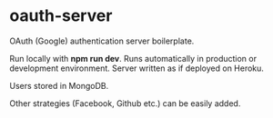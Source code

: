 # oauth-server
OAuth (Google) authentication server boilerplate.

Run locally with **npm run dev**. Runs automatically in production or development environment. Server written as if deployed on Heroku. 

Users stored in MongoDB.

Other strategies (Facebook, Github etc.) can be easily added.
